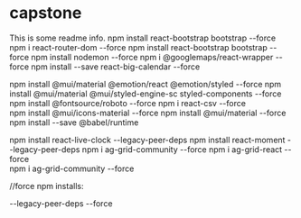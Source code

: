 # capstone

This is some readme info.
npm install react-bootstrap bootstrap --force
npm i react-router-dom --force
npm install react-bootstrap bootstrap --force
npm install nodemon --force
npm i @googlemaps/react-wrapper --force
npm install --save react-big-calendar --force

npm install @mui/material @emotion/react @emotion/styled --force
npm install @mui/material @mui/styled-engine-sc styled-components --force
npm install @fontsource/roboto --force
npm i react-csv --force  
npm install @mui/icons-material --force
npm install @mui/material --force
npm install --save @babel/runtime

npm install react-live-clock --legacy-peer-deps
npm install react-moment --legacy-peer-deps
npm i ag-grid-community --force
npm i ag-grid-react --force  
npm i ag-grid-community --force

//force npm installs:

--legacy-peer-deps
--force
